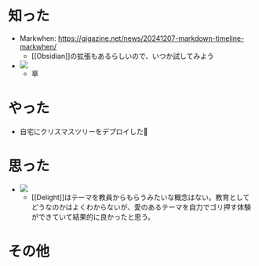 # 知った
- Markwhen: https://gigazine.net/news/20241207-markdown-timeline-markwhen/
	- [[Obsidian]]の拡張もあるらしいので、いつか試してみよう
- ![](https://x.com/data_jp/status/1864511123808244144?s=46)
	- 草

# やった
- 自宅にクリスマスツリーをデプロイした🎄

# 思った
- ![](https://x.com/k3k3h0/status/1865698675680526618?s=46)
	- [[Delight]]はテーマを教員からもらうみたいな概念はない。教育としてどうなのかはよくわからないが、愛のあるテーマを自力でゴリ押す体験ができていて結果的に良かったと思う。
# その他
